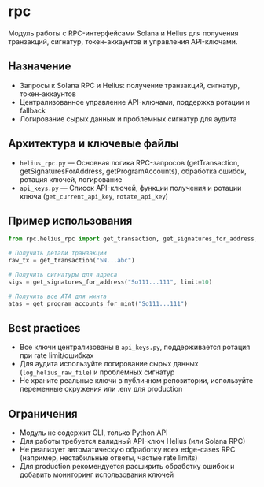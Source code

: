 # rpc

Модуль работы с RPC-интерфейсами Solana и Helius для получения транзакций, сигнатур, токен-аккаунтов и управления API-ключами.

## Назначение
- Запросы к Solana RPC и Helius: получение транзакций, сигнатур, токен-аккаунтов
- Централизованное управление API-ключами, поддержка ротации и fallback
- Логирование сырых данных и проблемных сигнатур для аудита

## Архитектура и ключевые файлы
- `helius_rpc.py` — Основная логика RPC-запросов (getTransaction, getSignaturesForAddress, getProgramAccounts), обработка ошибок, ротация ключей, логирование
- `api_keys.py` — Список API-ключей, функции получения и ротации ключа (`get_current_api_key`, `rotate_api_key`)

## Пример использования
```python
from rpc.helius_rpc import get_transaction, get_signatures_for_address, get_program_accounts_for_mint

# Получить детали транзакции
raw_tx = get_transaction("5N...abc")

# Получить сигнатуры для адреса
sigs = get_signatures_for_address("So111...111", limit=10)

# Получить все ATA для минта
atas = get_program_accounts_for_mint("So111...111")
```

## Best practices
- Все ключи централизованы в `api_keys.py`, поддерживается ротация при rate limit/ошибках
- Для аудита используйте логирование сырых данных (`log_helius_raw_file`) и проблемных сигнатур
- Не храните реальные ключи в публичном репозитории, используйте переменные окружения или .env для production

## Ограничения
- Модуль не содержит CLI, только Python API
- Для работы требуется валидный API-ключ Helius (или Solana RPC)
- Не реализует автоматическую обработку всех edge-cases RPC (например, нестабильные ответы, частые rate limits)
- Для production рекомендуется расширить обработку ошибок и добавить мониторинг использования ключей 